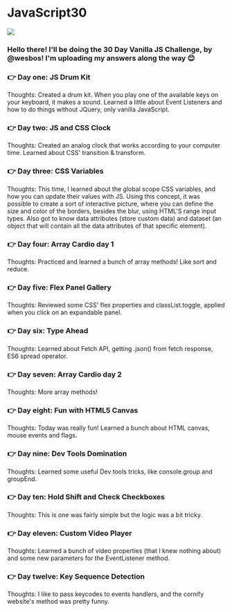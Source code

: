 # JavaScript30

![](https://javascript30.com/images/JS3-social-share.png)

### Hello there! I'll be doing the 30 Day Vanilla JS Challenge, by @wesbos! I'm uploading my answers along the way 😊

### 👉 Day one: JS Drum Kit

Thoughts: Created a drum kit. When you play one of the available keys on your keyboard, it makes a sound. Learned a little about
Event Listeners and how to do things without JQuery, only vanilla JavaScript.

### 👉 Day two: JS and CSS Clock

Thoughts: Created an analog clock that works according to your computer time. Learned about CSS' transition & transform.

### 👉 Day three: CSS Variables

Thoughts: This time, I learned about the global scope CSS variables, and how you can update their values with JS. Using this concept, it was possible to create a sort of interactive picture, where you can define the size and color of the borders, besides the blur, using HTML'S range input types. Also got to know data attributes (store custom data) and dataset (an object that will contain all the data attributes of that specific element).

### 👉 Day four: Array Cardio day 1

Thoughts: Practiced and learned a bunch of array methods! Like sort and reduce.

### 👉 Day five: Flex Panel Gallery

Thoughts: Reviewed some CSS' flex properties and classList.toggle, applied when you click on an expandable panel.

### 👉 Day six: Type Ahead

Thoughts: Learned about Fetch API, getting .json() from fetch response, ES6 spread operator.

### 👉 Day seven: Array Cardio day 2

Thoughts: More array methods!

### 👉 Day eight: Fun with HTML5 Canvas

Thoughts: Today was really fun! Learned a bunch about HTML canvas, mouse events and flags.

### 👉 Day nine: Dev Tools Domination

Thoughts: Learned some useful Dev tools tricks, like console.group and groupEnd.

### 👉 Day ten: Hold Shift and Check Checkboxes

Thoughts: This is one was fairly simple but the logic was a bit tricky.

### 👉 Day eleven: Custom Video Player

Thoughts: Learned a bunch of video properties (that I knew nothing about) and some new parameters for the EventListener method.

### 👉 Day twelve: Key Sequence Detection

Thoughts: I like to pass keycodes to events handlers, and the cornify website's method was pretty funny.
